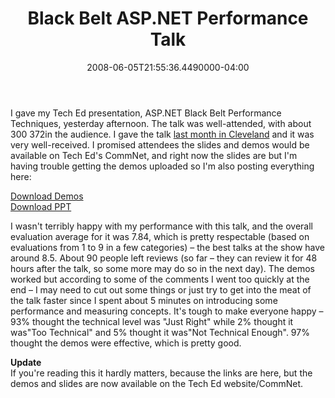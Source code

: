 ﻿---
title: Black Belt ASP.NET Performance Talk
date: "2008-06-05T21:55:36.4490000-04:00"
description: I gave my Tech Ed presentation, ASP.NET Black Belt Performance
featuredImage: img/black-belt-asp-net-performance-talk-featured.png
---

I gave my Tech Ed presentation, ASP.NET Black Belt Performance Techniques, yesterday afternoon. The talk was well-attended, with about 300 372in the audience. I gave the talk [last month in Cleveland](http://aspadvice.com/blogs/ssmith/archive/2008/05/14/Black-Belt-ASP.NET-Performance-Techniques.aspx) and it was very well-received. I promised attendees the slides and demos would be available on Tech Ed's CommNet, and right now the slides are but I'm having trouble getting the demos uploaded so I'm also posting everything here:

[Download Demos](http://static.aspalliance.com/download/Smith_ASPNETBlackBeltPerformanceTechniques.zip)\
[Download PPT](http://static.aspalliance.com/download/BlackBeltASPNETPerformanceTechEd2008.zip)

I wasn't terribly happy with my performance with this talk, and the overall evaluation average for it was 7.84, which is pretty respectable (based on evaluations from 1 to 9 in a few categories) – the best talks at the show have around 8.5. About 90 people left reviews (so far – they can review it for 48 hours after the talk, so some more may do so in the next day). The demos worked but according to some of the comments I went too quickly at the end – I may need to cut out some things or just try to get into the meat of the talk faster since I spent about 5 minutes on introducing some performance and measuring concepts. It's tough to make everyone happy – 93% thought the technical level was "Just Right" while 2% thought it was"Too Technical" and 5% thought it was"Not Technical Enough". 97% thought the demos were effective, which is pretty good.

**Update**\
If you're reading this it hardly matters, because the links are here, but the demos and slides are now available on the Tech Ed website/CommNet.

